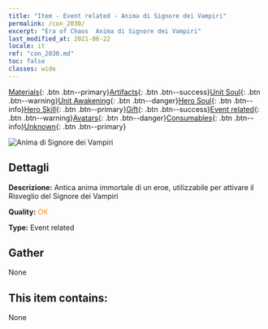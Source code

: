 ```yaml
---
title: "Item - Event related - Anima di Signore dei Vampiri"
permalink: /con_2030/
excerpt: "Era of Chaos  Anima di Signore dei Vampiri"
last_modified_at: 2021-06-22
locale: it
ref: "con_2030.md"
toc: false
classes: wide
---
```

 [Materials](/ItemsIT/){: .btn .btn--primary}[Artifacts](/ItemsIT/Artifacts/){: .btn .btn--success}[Unit Soul](/ItemsIT/UnitSoul/){: .btn .btn--warning}[Unit Awakening](/ItemsIT/UnitAwakening/){: .btn .btn--danger}[Hero Soul](/ItemsIT/HeroSoul/){: .btn .btn--info}[Hero Skill](/ItemsIT/HeroSkill/){: .btn .btn--primary}[Gift](/ItemsIT/Gift/){: .btn .btn--success}[Event related](/ItemsIT/Events/){: .btn .btn--warning}[Avatars](/ItemsIT/Avatars/){: .btn .btn--danger}[Consumables](/ItemsIT/Consumables/){: .btn .btn--info}[Unknown](/ItemsIT/Unknown/){: .btn .btn--primary}

 ![Anima di Signore dei Vampiri](/images/t/juexing_304.png)

## Dettagli
 **Descrizione:** Antica anima immortale di un eroe, utilizzabile per attivare il Risveglio del Signore dei Vampiri

 **Quality:** <span style="color: #FF8C00">OK</span>

 **Type:** Event related

## Gather

  None

## This item contains:

  None

